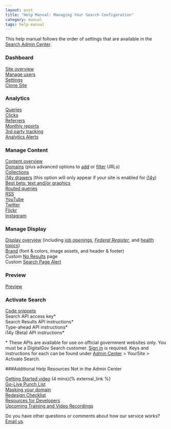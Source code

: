 ```yaml
---
layout: post
title: "Help Manual: Managing Your Search Configuration"
category: manual
tags: help-manual
---
```


This help manual follows the order of settings that are available in the [Search Admin Center](https://search.usa.gov/sites/).


### <i class="icon-dashboard"></i> Dashboard

[Site overview](/manual/site-overview.html)    
[Manage users](/manual/users.html)    
[Settings](/manual/settings.html)    
[Clone Site](/manual/clone-site.html)

### <i class="icon-bar-chart"></i> Analytics

[Queries](/manual/queries.html)    
[Clicks](/manual/clicks.html)    
[Referrers](/manual/referrers.html)    
[Monthly reports](/manual/monthly-reports.html)    
[3rd party tracking](/manual/third-party.html)  
[Analytics Alerts](/manual/analytics-alerts.html)  

### <i class="icon-file"></i> Manage Content

[Content overview](/manual/content-overview.html)    
[Domains](/manual/domains.html) (plus advanced options to [add](/manual/domains-advanced.html) or [filter](/manual/filter-content.html) URLs)    
[Collections](/manual/collections.html)    
[i14y drawers](/manual/i14y-drawers.html) (this option will only appear if your site is enabled for [i14y](http://search.digitalgov.gov/developer/i14y.html))   
[Best bets: text and/or graphics](/manual/best-bets.html)    
[Routed queries](/manual/routed-queries.html)    
[RSS](/manual/rss.html)    
[YouTube](/manual/youtube.html)    
[Twitter](/manual/twitter.html)    
[Flickr](/manual/flickr.html)    
[Instagram](/manual/instagram.html)    

### <i class="icon-desktop"></i> Manage Display

[Display overview](/manual/display-overview.html) (including [job openings](/manual/govbox-jobs.html), [*Federal Register*](/manual/govbox-federal-register.html), and [health topics](/manual/govbox-health.html))    
[Brand](/manual/brand.html) (font & colors, image assets, and header & footer)    
Custom [No Results](/manual/no-results.html) page    
Custom [Search Page Alert](/manual/system-alert.html)    

### <i class="icon-eye-open"></i> Preview

[Preview](/manual/preview.html)    

### <i class="icon-code"></i> Activate Search

[Code snippets](/manual/code.html)    
Search API access key\*    
Search Results API instructions\*    
Type-ahead API instructions\*    
i14y (Beta) API instructions\*    

\* These APIs are available for use on official government websites only. You must be a DigitalGov Search customer. [Sign in](https://search.usa.gov/sites) is required. Keys and instructions for each can be found under [Admin Center](https://search.usa.gov/sites/) > YourSite > Activate Search.

###Additional Help Resources Not in the Admin Center

[Getting Started video](https://www.youtube.com/watch?v=TnlpuudK_WY) (4 mins){% external_link %}    
[Go-Live Punch List](/blog/go-live.html)      
[Masking your domain](/manual/cname.html)  
[Redesign Checklist](/blog/redesign.html)    
[Resources for Developers](http://search.digitalgov.gov/developer/index.html)     
[Upcoming Training and Video Recordings](/manual/training.html)    

Do you have other questions or comments about how our service works? [Email us](search@support.digitalgov.gov). 
